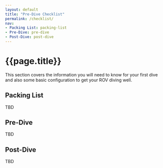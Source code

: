 ```yaml
---
layout: default
title: "Pre-Dive Checklist"
permalink: /checklist/
nav:
- Packing List: packing-list
- Pre-Dive: pre-dive
- Post-Dive: post-dive
---
```


# {{page.title}}

This section covers the information you will need to know for your first dive and also some basic configuration to get your ROV diving well.  

## Packing List

TBD

## Pre-Dive

TBD

## Post-Dive

TBD